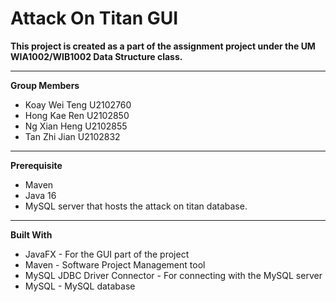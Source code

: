 # Attack On Titan GUI

**This project is created as a part of the assignment project under
the UM WIA1002/WIB1002 Data Structure class.**

---

**Group Members**
- Koay Wei Teng U2102760
- Hong Kae Ren U2102850
- Ng Xian Heng U2102855
- Tan Zhi Jian U2102832

---

**Prerequisite**
- Maven
- Java 16
- MySQL server that hosts the attack on titan database.

---

**Built With**
- JavaFX - For the GUI part of the project
- Maven - Software Project Management tool
- MySQL JDBC Driver Connector - For connecting with the MySQL
  server
- MySQL - MySQL database




